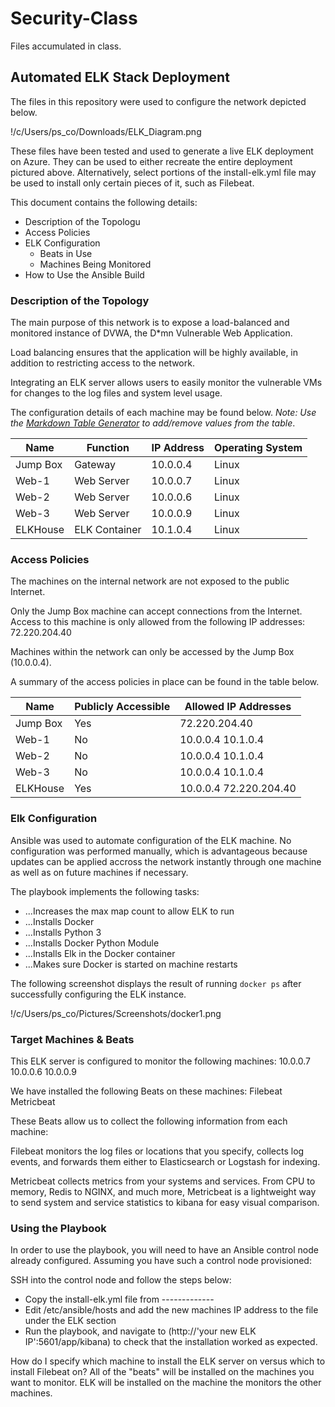 # Security-Class
Files accumulated in class.
## Automated ELK Stack Deployment

The files in this repository were used to configure the network depicted below.

!/c/Users/ps_co/Downloads/ELK_Diagram.png

These files have been tested and used to generate a live ELK deployment on Azure. They can be used to either recreate the entire deployment
pictured above. Alternatively, select portions of the install-elk.yml file may be used to install only certain pieces of it, such as Filebeat.


This document contains the following details:
- Description of the Topologu
- Access Policies
- ELK Configuration
  - Beats in Use
  - Machines Being Monitored
- How to Use the Ansible Build


### Description of the Topology

The main purpose of this network is to expose a load-balanced and monitored instance of DVWA, the D*mn Vulnerable Web Application.

Load balancing ensures that the application will be highly available, in addition to restricting access to the network.

Integrating an ELK server allows users to easily monitor the vulnerable VMs for changes to the log files and system level usage.

The configuration details of each machine may be found below.
_Note: Use the [Markdown Table Generator](http://www.tablesgenerator.com/markdown_tables) to add/remove values from the table_.

| Name     | Function      | IP Address | Operating System |
|----------|---------------|------------|------------------|
| Jump Box | Gateway       | 10.0.0.4   | Linux            |
| Web-1    | Web Server    | 10.0.0.7   | Linux            |
| Web-2    | Web Server    | 10.0.0.6   | Linux            |
| Web-3    | Web Server    | 10.0.0.9   | Linux            |
| ELKHouse | ELK Container | 10.1.0.4   | Linux            |

### Access Policies

The machines on the internal network are not exposed to the public Internet.

Only the Jump Box machine can accept connections from the Internet. Access to this machine is only allowed from the following IP addresses:
72.220.204.40

Machines within the network can only be accessed by the Jump Box (10.0.0.4).

A summary of the access policies in place can be found in the table below.

| Name     | Publicly Accessible | Allowed IP Addresses   |
|----------|---------------------|------------------------|
| Jump Box | Yes                 | 72.220.204.40          |
| Web-1    | No                  | 10.0.0.4 10.1.0.4      |
| Web-2    | No                  | 10.0.0.4 10.1.0.4      |
| Web-3    | No                  | 10.0.0.4 10.1.0.4      |
| ELKHouse | Yes                 | 10.0.0.4 72.220.204.40 |

### Elk Configuration

Ansible was used to automate configuration of the ELK machine. No configuration was performed manually, which is advantageous because updates can be applied
accross the network instantly through one machine as well as on future machines if necessary.

The playbook implements the following tasks:
- ...Increases the max map count to allow ELK to run
- ...Installs Docker
- ...Installs Python 3
- ...Installs Docker Python Module
- ...Installs Elk in the Docker container
- ...Makes sure Docker is started on machine restarts

The following screenshot displays the result of running `docker ps` after successfully configuring the ELK instance.

!/c/Users/ps_co/Pictures/Screenshots/docker1.png

### Target Machines & Beats
This ELK server is configured to monitor the following machines:
10.0.0.7
10.0.0.6
10.0.0.9

We have installed the following Beats on these machines:
Filebeat
Metricbeat

These Beats allow us to collect the following information from each machine:

Filebeat monitors the log files or locations that you specify, collects log events, and forwards them either to Elasticsearch or Logstash for indexing.

Metricbeat collects metrics from your systems and services. From CPU to memory, Redis to NGINX, and much more, Metricbeat is a lightweight way to send system and service statistics to kibana for easy visual comparison.

### Using the Playbook
In order to use the playbook, you will need to have an Ansible control node already configured. Assuming you have such a control node provisioned:

SSH into the control node and follow the steps below:
- Copy the install-elk.yml file from -------------
- Edit /etc/ansible/hosts and add the new machines IP address to the file under the ELK section
- Run the playbook, and navigate to (http://'your new ELK IP':5601/app/kibana) to check that the installation worked as expected.

How do I specify which machine to install the ELK server on versus which to install Filebeat on?
All of the "beats" will be installed on the machines you want to monitor.
ELK will be installed on the machine the monitors the other machines.
